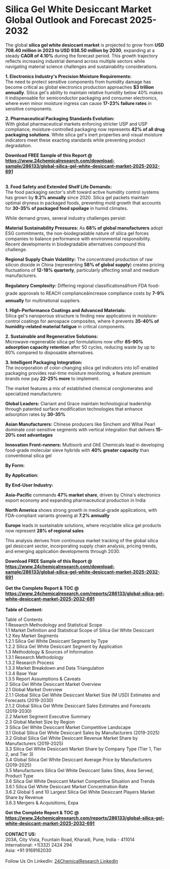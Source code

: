 <h1>Silica Gel White Desiccant Market Global Outlook and Forecast 2025-2032</h1><p>The global <strong>silica gel white desiccant market</strong> is projected to grow from <strong>USD 708.40 million in 2023 to USD 938.50 million by 2030</strong>, expanding at a steady <strong>CAGR of 4.10%</strong> during the forecast period. This growth trajectory reflects increasing industrial demand across multiple sectors while navigating material science challenges and sustainability considerations.</p><p><strong>1. Electronics Industry's Precision Moisture Requirements:</strong><br>
The need to protect sensitive components from humidity damage has become critical as global electronics production approaches <strong>$3 trillion annually</strong>. Silica gel's ability to maintain relative humidity below 40% makes it indispensable for semiconductor packaging and consumer electronics, where even minor moisture ingress can cause <strong>17-23% failure rates</strong> in sensitive components.</p><p><strong>2. Pharmaceutical Packaging Standards Evolution:</strong><br>
With global pharmaceutical markets enforcing stricter USP  and USP  compliance, moisture-controlled packaging now represents <strong>42% of all drug packaging solutions</strong>. White silica gel's inert properties and visual moisture indicators meet these exacting standards while preventing product degradation.</p><div><b>Download FREE Sample of this Report @ 
            <a href="https://www.24chemicalresearch.com/download-sample/286133/global-silica-gel-white-desiccant-market-2025-2032-691">
            https://www.24chemicalresearch.com/download-sample/286133/global-silica-gel-white-desiccant-market-2025-2032-691</a></b></div><br><p><strong>3. Food Safety and Extended Shelf Life Demands:</strong><br>
The food packaging sector's shift toward active humidity control systems has grown by <strong>9.2% annually</strong> since 2020. Silica gel packets maintain optimal dryness in packaged foods, preventing mold growth that accounts for <strong>30-35% of packaged food spoilage</strong> in humid climates.</p><p>While demand grows, several industry challenges persist:</p><p><strong>Material Sustainability Pressures:</strong> As <strong>68% of global manufacturers</strong> adopt ESG commitments, the non-biodegradable nature of silica gel forces companies to balance performance with environmental responsibility. Recent developments in biodegradable alternatives compound this challenge.</p><p><strong>Regional Supply Chain Volatility:</strong> The concentrated production of raw silicon dioxide in China (representing <strong>58% of global supply</strong>) creates pricing fluctuations of <strong>12-18% quarterly</strong>, particularly affecting small and medium manufacturers.</p><p><strong>Regulatory Complexity:</strong> Differing regional classificationsâfrom FDA food-grade approvals to REACH complianceâincrease compliance costs by <strong>7-9% annually</strong> for multinational suppliers.</p><p><strong>1. High-Performance Coatings and Advanced Materials:</strong><br>
Silica gel's nanoporous structure is finding new applications in moisture-control coatings for aerospace composites, where it prevents <strong>35-40% of humidity-related material fatigue</strong> in critical components.</p><p><strong>2. Sustainable and Regenerative Solutions:</strong><br>
Microwave-regenerable silica gel formulations now offer <strong>85-90% adsorption capacity retention</strong> after 50 cycles, reducing waste by up to 60% compared to disposable alternatives.</p><p><strong>3. Intelligent Packaging Integration:</strong><br>
The incorporation of color-changing silica gel indicators into IoT-enabled packaging provides real-time moisture monitoring, a feature premium brands now pay <strong>22-25% more</strong> to implement.</p><p>The market features a mix of established chemical conglomerates and specialized manufacturers:</p><p><strong>Global Leaders:</strong> Clariant and Grace maintain technological leadership through patented surface modification technologies that enhance adsorption rates by <strong>30-35%</strong></p><p><strong>Asian Manufacturers:</strong> Chinese producers like Sinchem and Wihai Pearl dominate cost-sensitive segments with vertical integration that delivers <strong>15-20% cost advantages</strong></p><p><strong>Innovation Front-runners:</strong> Multisorb and OhE Chemicals lead in developing food-grade molecular sieve hybrids with <strong>40% greater capacity</strong> than conventional silica gel</p><p><strong>By Form:</strong></p><p><strong>By Application:</strong></p><p><strong>By End-User Industry:</strong></p><p><strong>Asia-Pacific</strong> commands <strong>47% market share</strong>, driven by China's electronics export economy and expanding pharmaceutical production in India</p><p><strong>North America</strong> shows strong growth in medical-grade applications, with FDA-compliant variants growing at <strong>7.2% annually</strong></p><p><strong>Europe</strong> leads in sustainable solutions, where recyclable silica gel products now represent <strong>28% of regional sales</strong></p><p>This analysis derives from continuous market tracking of the global silica gel desiccant sector, incorporating supply chain analysis, pricing trends, and emerging application developments through 2030.</p><div><b>Download FREE Sample of this Report @ 
            <a href="https://www.24chemicalresearch.com/download-sample/286133/global-silica-gel-white-desiccant-market-2025-2032-691">
            https://www.24chemicalresearch.com/download-sample/286133/global-silica-gel-white-desiccant-market-2025-2032-691</a></b></div><br><div><b>Get the Complete Report & TOC @ 
            <a href="https://www.24chemicalresearch.com/reports/286133/global-silica-gel-white-desiccant-market-2025-2032-691">
            https://www.24chemicalresearch.com/reports/286133/global-silica-gel-white-desiccant-market-2025-2032-691</a></b></div><br>
            <b>Table of Content:</b><p>Table of Contents<br />
1 Research Methodology and Statistical Scope<br />
1.1 Market Definition and Statistical Scope of Silica Gel White Desiccant<br />
1.2 Key Market Segments<br />
1.2.1 Silica Gel White Desiccant Segment by Type<br />
1.2.2 Silica Gel White Desiccant Segment by Application<br />
1.3 Methodology & Sources of Information<br />
1.3.1 Research Methodology<br />
1.3.2 Research Process<br />
1.3.3 Market Breakdown and Data Triangulation<br />
1.3.4 Base Year<br />
1.3.5 Report Assumptions & Caveats<br />
2 Silica Gel White Desiccant Market Overview<br />
2.1 Global Market Overview<br />
2.1.1 Global Silica Gel White Desiccant Market Size (M USD) Estimates and Forecasts (2019-2030)<br />
2.1.2 Global Silica Gel White Desiccant Sales Estimates and Forecasts (2019-2030)<br />
2.2 Market Segment Executive Summary<br />
2.3 Global Market Size by Region<br />
3 Silica Gel White Desiccant Market Competitive Landscape<br />
3.1 Global Silica Gel White Desiccant Sales by Manufacturers (2019-2025)<br />
3.2 Global Silica Gel White Desiccant Revenue Market Share by Manufacturers (2019-2025)<br />
3.3 Silica Gel White Desiccant Market Share by Company Type (Tier 1, Tier 2, and Tier 3)<br />
3.4 Global Silica Gel White Desiccant Average Price by Manufacturers (2019-2025)<br />
3.5 Manufacturers Silica Gel White Desiccant Sales Sites, Area Served, Product Type<br />
3.6 Silica Gel White Desiccant Market Competitive Situation and Trends<br />
3.6.1 Silica Gel White Desiccant Market Concentration Rate<br />
3.6.2 Global 5 and 10 Largest Silica Gel White Desiccant Players Market Share by Revenue<br />
3.6.3 Mergers & Acquisitions, Expa</p><div><b>Get the Complete Report & TOC @ 
            <a href="https://www.24chemicalresearch.com/reports/286133/global-silica-gel-white-desiccant-market-2025-2032-691">
            https://www.24chemicalresearch.com/reports/286133/global-silica-gel-white-desiccant-market-2025-2032-691</a></b></div><br><b>CONTACT US:</b><br>
            203A, City Vista, Fountain Road, Kharadi, Pune, India - 411014<br>
            International: +1(332) 2424 294<br>
            Asia: +91 9169162030 <br><br>
            Follow Us On LinkedIn: <a href="https://www.linkedin.com/company/24chemicalresearch/">24ChemicalResearch LinkedIn</a>